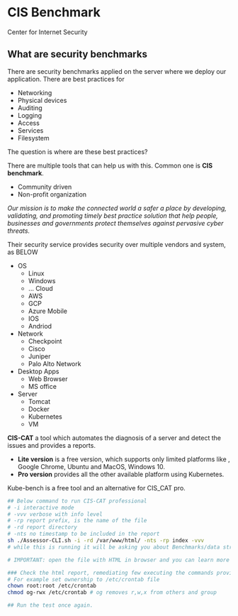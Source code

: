# CIS Benchmark

Center for Internet Security

## What are security benchmarks

There are security benchmarks applied on the server where we deploy our application. There are best practices for

- Networking
- Physical devices
- Auditing
- Logging
- Access
- Services
- Filesystem

The question is where are these best practices?

There are multiple tools that can help us with this. Common one is **CIS benchmark**.

- Community driven
- Non-profit organization

*Our mission is to make the connected world a safer a place by developing, validating, and promoting timely best practice solution that help people, businesses and governments protect themselves against pervasive cyber threats.*

Their security service provides security over multiple vendors and system, as BELOW

- OS
  - Linux
  - Windows
  - ...
Cloud
  - AWS
  - GCP
  - Azure
Mobile
  - IOS
  - Andriod
- Network
  - Checkpoint
  - Cisco
  - Juniper
  - Palo Alto Network
- Desktop Apps
  - Web Browser
  - MS office
- Server
  - Tomcat
  - Docker
  - Kubernetes
  - VM

**CIS-CAT** a tool which automates the diagnosis of a server and detect the issues and provides a reports.

- **Lite version** is a free version, which supports only limited platforms like , Google Chrome, Ubuntu and MacOS, Windows 10.
- **Pro version** provides all the other available platform using Kubernetes.

Kube-bench is a free tool and an alternative for CIS_CAT pro.

```sh
## Below command to run CIS-CAT professional
# -i interactive mode
# -vvv verbose with info level
# -rp report prefix, is the name of the file
# -rd report directory
# -nts no timestamp to be included in the report
sh ./Assessor-CLI.sh -i -rd /var/www/html/ -nts -rp index -vvv
# while this is running it will be asking you about Benchmarks/data stream you wish to validate and also the profile

# IMPORTANT: open the file with HTML in browser and you can learn more about linux security

### Check the html report, remediating few executing the commands provided
# For example set ownership to /etc/crontab file
chown root:root /etc/crontab
chmod og-rwx /etc/crontab # og removes r,w,x from others and group

## Run the test once again.
```
